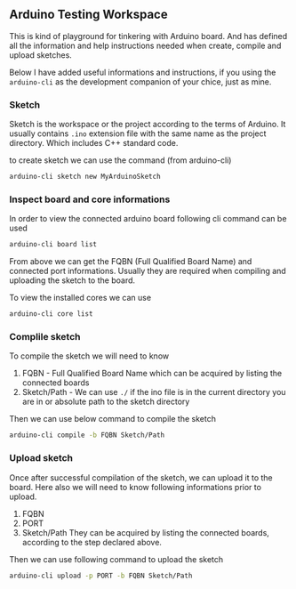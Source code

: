 ## Arduino Testing Workspace
This is kind of playground for tinkering with Arduino board.
And has defined all the information and help instructions needed when create, compile and upload sketches.

Below I have added useful informations and instructions, if you using the `arduino-cli` as the development companion of your chice, just as mine.

### Sketch
Sketch is the workspace or the project according to the terms of Arduino.
It usually contains `.ino` extension file with the same name as the project directory.
Which includes C++ standard code.

to create sketch we can use the command (from arduino-cli)
```bash
arduino-cli sketch new MyArduinoSketch
```

### Inspect board and core informations
In order to view the connected arduino board following cli command can be used
```bash
arduino-cli board list
```
From above we can get the FQBN (Full Qualified Board Name) and connected port informations.
Usually they are required when compiling and uploading the sketch to the board.

To view the installed cores we can use
```bash
arduino-cli core list
```

### Complile sketch
To compile the sketch we will need to know
1. FQBN - Full Qualified Board Name which can be acquired by listing the connected boards
2. Sketch/Path - We can use `./` if the ino file is in the current directory you are in or absolute path to the sketch directory

Then we can use below command to compile the sketch
```bash
arduino-cli compile -b FQBN Sketch/Path
```

### Upload sketch
Once after successful compilation of the sketch, we can upload it to the board.
Here also we will need to know following informations prior to upload.
1. FQBN
2. PORT
3. Sketch/Path
They can be acquired by listing the connected boards, according to the step declared above.

Then we can use following command to upload the sketch
```bash
arduino-cli upload -p PORT -b FQBN Sketch/Path
```